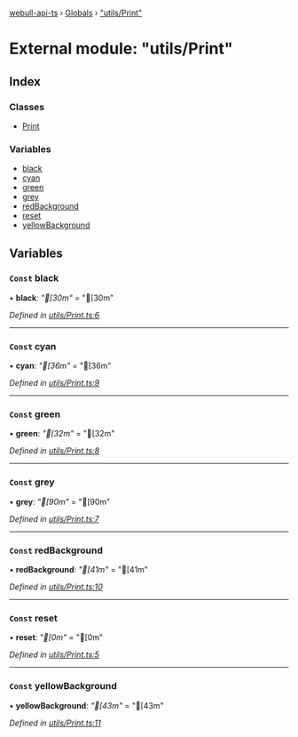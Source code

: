 [webull-api-ts](../README.md) › [Globals](../globals.md) › ["utils/Print"](_utils_print_.md)

# External module: "utils/Print"

## Index

### Classes

* [Print](../classes/_utils_print_.print.md)

### Variables

* [black](_utils_print_.md#const-black)
* [cyan](_utils_print_.md#const-cyan)
* [green](_utils_print_.md#const-green)
* [grey](_utils_print_.md#const-grey)
* [redBackground](_utils_print_.md#const-redbackground)
* [reset](_utils_print_.md#const-reset)
* [yellowBackground](_utils_print_.md#const-yellowbackground)

## Variables

### `Const` black

• **black**: *"[30m"* = "[30m"

*Defined in [utils/Print.ts:6](https://github.com/edmundpf/webull-api-ts/blob/ecd782b/src/utils/Print.ts#L6)*

___

### `Const` cyan

• **cyan**: *"[36m"* = "[36m"

*Defined in [utils/Print.ts:9](https://github.com/edmundpf/webull-api-ts/blob/ecd782b/src/utils/Print.ts#L9)*

___

### `Const` green

• **green**: *"[32m"* = "[32m"

*Defined in [utils/Print.ts:8](https://github.com/edmundpf/webull-api-ts/blob/ecd782b/src/utils/Print.ts#L8)*

___

### `Const` grey

• **grey**: *"[90m"* = "[90m"

*Defined in [utils/Print.ts:7](https://github.com/edmundpf/webull-api-ts/blob/ecd782b/src/utils/Print.ts#L7)*

___

### `Const` redBackground

• **redBackground**: *"[41m"* = "[41m"

*Defined in [utils/Print.ts:10](https://github.com/edmundpf/webull-api-ts/blob/ecd782b/src/utils/Print.ts#L10)*

___

### `Const` reset

• **reset**: *"[0m"* = "[0m"

*Defined in [utils/Print.ts:5](https://github.com/edmundpf/webull-api-ts/blob/ecd782b/src/utils/Print.ts#L5)*

___

### `Const` yellowBackground

• **yellowBackground**: *"[43m"* = "[43m"

*Defined in [utils/Print.ts:11](https://github.com/edmundpf/webull-api-ts/blob/ecd782b/src/utils/Print.ts#L11)*
